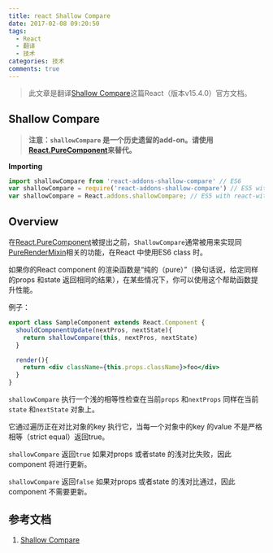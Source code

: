 ```yaml
---
title: react Shallow Compare
date: 2017-02-08 09:20:50
tags:
  - React
  - 翻译
  - 技术
categories: 技术
comments: true
---
```


> 此文章是翻译[Shallow Compare](https://facebook.github.io/react/docs/shallow-compare.html)这篇React（版本v15.4.0）官方文档。

## Shallow Compare

>**注意：`shallowCompare` 是一个历史遗留的add-on。请使用[React.PureComponent](https://facebook.github.io/react/docs/react-api.html#react.purecomponent)来替代。**

**Importing**

```jsx
import shallowCompare from 'react-addons-shallow-compare' // ES6
var shallowCompare = require('react-addons-shallow-compare') // ES5 with npm
var shallowCompare = React.addons.shallowCompare; // ES5 with react-with-addon.js
```

## Overview

在[React.PureComponent](https://facebook.github.io/react/docs/react-api.html#react.purecomponent)被提出之前，`ShallowCompare`通常被用来实现同[PureRenderMixin](https://facebook.github.io/react/docs/pure-render-mixin.html)相关的功能，在React 中使用ES6 class 时。

如果你的React component 的渲染函数是“纯的（pure）”（换句话说，给定同样的props 和state 返回相同的结果），在某些情况下，你可以使用这个帮助函数提升性能。

<!--more-->

例子：
```jsx
export class SampleComponent extends React.Component {
  shouldComponentUpdate(nextPros, nextState){
    return shallowCompare(this, nextPros, nextState)
  }

  render(){
    return <div className={this.props.className}>foo</div>
  }
}
```
`shallowCompare` 执行一个浅的相等性检查在当前`props` 和`nextProps` 同样在当前`state` 和`nextState` 对象上。

它通过遍历正在对比对象的key 执行它，当每一个对象中的key 的value 不是严格相等（strict equal）返回true。

`shallowCompare` 返回`true` 如果对props 或者state 的浅对比失败，因此component 将进行更新。

`shallowCompare` 返回`false` 如果对props 或者state 的浅对比通过，因此component 不需要更新。


## 参考文档

1. [Shallow Compare](https://facebook.github.io/react/docs/shallow-compare.html)
